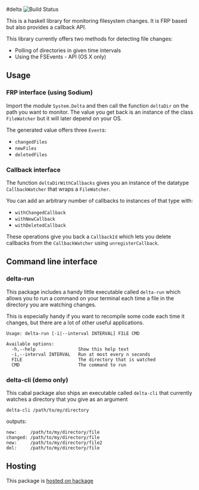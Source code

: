 #delta ![Build Status](https://travis-ci.org/kryoxide/delta.svg?branch=master)

This is a haskell library for monitoring filesystem changes. It is FRP based
but also provides a callback API.

This library currently offers two methods for detecting file changes:

* Polling of directories in given time intervals
* Using the FSEvents - API (OS X only)

## Usage

### FRP interface (using Sodium)
Import the module ```System.Delta``` and then call the function ```deltaDir```
on the path you want to monitor. The value you get back is an instance of the
class ```FileWatcher``` but it will later depend on your OS.

The generated value offers three ```Event```s:

* ```changedFiles```
* ```newFiles```
* ```deletedFiles```

### Callback interface

The function ```deltaDirWithCallbacks``` gives you an instance of the
datatype ```CallbackWatcher``` that wraps a ```FileWatcher```.

You can add an arbitrary number of callbacks to instances of that type with:

* ```withChangedCallback```
* ```withNewCallback```
* ```withDeletedCallback```

These operations give you back a ```CallbackId``` which lets you delete
callbacks from the ```CallbackWatcher``` using ```unregisterCallback```.

## Command line interface

### delta-run

This package includes a handy little executable called ```delta-run``` which
allows you to run a command on your terminal each time a file in the directory
you are watching changes.

This is especially handy if you want to recompile some code each time it
changes, but there are a lot of other useful applications.

    Usage: delta-run [-i|--interval INTERVAL] FILE CMD

    Available options:
      -h,--help                Show this help text
      -i,--interval INTERVAL   Run at most every n seconds
      FILE                     The directory that is watched
      CMD                      The command to run

### delta-cli (demo only)

This cabal package also ships an executable called ```delta-cli``` that currently
watches a directory that you give as an argument

    delta-cli /path/to/my/directory

outputs:

    new:     /path/to/my/directory/file
    changed: /path/to/my/directory/file
    new:     /path/to/my/directory/file2
    del:     /path/to/my/directory/file

## Hosting

This package is [hosted on hackage](http://hackage.haskell.org/package/delta)
